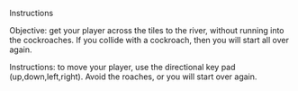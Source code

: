 Instructions

Objective:  get your player across the tiles to the river, without running into the cockroaches.  If you collide with a cockroach, then you will start all over again.

Instructions:  to move your player, use the directional key pad (up,down,left,right).  Avoid the roaches, or you will
start over again.

